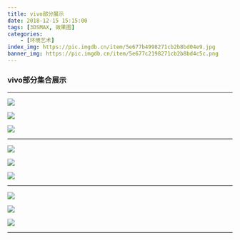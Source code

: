 ```yaml
---
title: vivo部分展示
date: 2018-12-15 15:15:00
tags: [3DSMAX, 效果图]
categories: 
	- [环境艺术]
index_img: https://pic.imgdb.cn/item/5e677b4998271cb2b8bd04e9.jpg
banner_img: https://pic.imgdb.cn/item/5e677c2198271cb2b8bd4c5c.png
---
```


### vivo部分集合展示

----

![](https://pic.imgdb.cn/item/5e677b4998271cb2b8bd04e9.jpg)

![](https://pic.imgdb.cn/item/5e677bb798271cb2b8bd2b7f.jpg)

![](https://pic.imgdb.cn/item/5e677bcc98271cb2b8bd3204.jpg)

-----

![](https://pic.imgdb.cn/item/5e677bf098271cb2b8bd3c9d.jpg)

![](https://pic.imgdb.cn/item/5e677bfb98271cb2b8bd4020.jpg)

![](https://pic.imgdb.cn/item/5e677c0698271cb2b8bd4366.jpg)

------

![](https://pic.imgdb.cn/item/5e677c2198271cb2b8bd4c5c.png)

![](https://pic.imgdb.cn/item/5e677c2898271cb2b8bd4ee2.png)

![](https://pic.imgdb.cn/item/5e677c3198271cb2b8bd518e.png)

------

